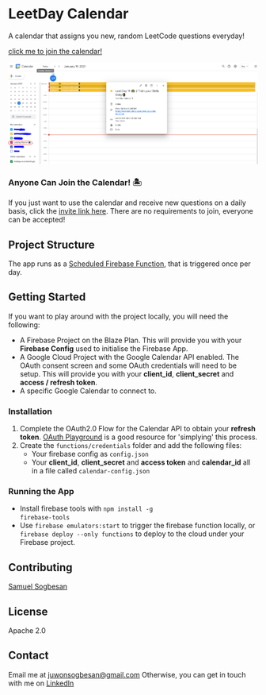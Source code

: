 # LeetDay Calendar
A calendar that assigns you new, random LeetCode questions everyday!

<a align="center" href="https://calendar.google.com/calendar/u/0?cid=OWhiYmY5c2pucWxzMG1maGVwOWRlZDVwZDRAZ3JvdXAuY2FsZW5kYXIuZ29vZ2xlLmNvbQ">click me to join the calendar!</a>

![Image of the calendar](readme.png)

### Anyone Can Join the Calendar! 🏝️
If you just want to use the calendar and receive new questions on a daily basis, click the [invite link here](https://calendar.google.com/calendar/u/0?cid=OWhiYmY5c2pucWxzMG1maGVwOWRlZDVwZDRAZ3JvdXAuY2FsZW5kYXIuZ29vZ2xlLmNvbQ). There are no requirements to join, everyone can be accepted!

## Project Structure
The app runs as a [Scheduled Firebase Function](https://firebase.google.com/docs/functions/schedule-functions), that is triggered once per day.
## Getting Started
If you want to play around with the project locally, you will need the following:
- A Firebase Project on the Blaze Plan. This will provide you with your **Firebase Config** used to initialise the Firebase App.
- A Google Cloud Project with the Google Calendar API enabled. The OAuth consent screen and some OAuth credentials will need to be setup. This will provide you with your **client_id**, **client_secret** and **access / refresh token**.
- A specific Google Calendar to connect to.
### Installation
1. Complete the OAuth2.0 Flow for the Calendar API to obtain your **refresh token**. [OAuth Playground](https://developers.google.com/oauthplayground/) is a good resource for 'simplying' this process.
2. Create the <code>functions/credentials</code> folder and add the following files:
   - Your firebase config as <code>config.json</code>
   - Your **client_id**, **client_secret** and **access token** and **calendar_id** all in a file called <code>calendar-config.json</code>

### Running the App
- Install firebase tools with <code>npm install -g firebase-tools</code>
- Use <code>firebase emulators:start</code> to trigger the firebase function locally, or <code>firebase deploy --only functions</code> to deploy to the cloud under your Firebase project.

## Contributing
[Samuel Sogbesan](https://www.linkedin.com/in/samuel-sogbesan/)
## License
Apache 2.0

## Contact
Email me at juwonsogbesan@gmail.com
Otherwise, you can get in touch with me on [LinkedIn](https://www.linkedin.com/in/samuel-sogbesan/)
